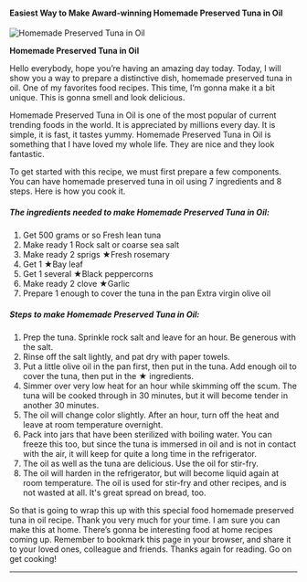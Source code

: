             

#### Easiest Way to Make Award-winning Homemade Preserved Tuna in Oil

![Homemade Preserved Tuna in Oil](https://img-global.cpcdn.com/recipes/6036938589995008/751x532cq70/homemade-preserved-tuna-in-oil-recipe-main-photo.jpg)

**Homemade Preserved Tuna in Oil**

Hello everybody, hope you’re having an amazing day today. Today, I will show you a way to prepare a distinctive dish, homemade preserved tuna in oil. One of my favorites food recipes. This time, I’m gonna make it a bit unique. This is gonna smell and look delicious.

Homemade Preserved Tuna in Oil is one of the most popular of current trending foods in the world. It is appreciated by millions every day. It is simple, it is fast, it tastes yummy. Homemade Preserved Tuna in Oil is something that I have loved my whole life. They are nice and they look fantastic.

To get started with this recipe, we must first prepare a few components. You can have homemade preserved tuna in oil using 7 ingredients and 8 steps. Here is how you cook it.

##### The ingredients needed to make Homemade Preserved Tuna in Oil:

1.  Get 500 grams or so Fresh lean tuna
2.  Make ready 1 Rock salt or coarse sea salt
3.  Make ready 2 sprigs ★Fresh rosemary
4.  Get 1 ★Bay leaf
5.  Get 1 several ★Black peppercorns
6.  Make ready 2 clove ★Garlic
7.  Prepare 1 enough to cover the tuna in the pan Extra virgin olive oil

##### Steps to make Homemade Preserved Tuna in Oil:

1.  Prep the tuna. Sprinkle rock salt and leave for an hour. Be generous with the salt.
2.  Rinse off the salt lightly, and pat dry with paper towels.
3.  Put a little olive oil in the pan first, then put in the tuna. Add enough oil to cover the tuna, then put in the ★ ingredients.
4.  Simmer over very low heat for an hour while skimming off the scum. The tuna will be cooked through in 30 minutes, but it will become tender in another 30 minutes.
5.  The oil will change color slightly. After an hour, turn off the heat and leave at room temperature overnight.
6.  Pack into jars that have been sterilized with boiling water. You can freeze this too, but since the tuna is immersed in oil and is not in contact with the air, it will keep for quite a long time in the refrigerator.
7.  The oil as well as the tuna are delicious. Use the oil for stir-fry.
8.  The oil will harden in the refrigerator, but will become liquid again at room temperature. The oil is used for stir-fry and other recipes, and is not wasted at all. It's great spread on bread, too.

So that is going to wrap this up with this special food homemade preserved tuna in oil recipe. Thank you very much for your time. I am sure you can make this at home. There’s gonna be interesting food at home recipes coming up. Remember to bookmark this page in your browser, and share it to your loved ones, colleague and friends. Thanks again for reading. Go on get cooking!

* * *